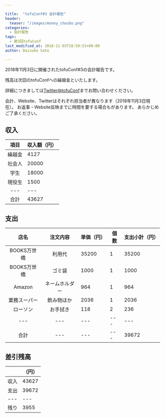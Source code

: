 ```yaml
---

title:  "tofuConf#3 会計報告"
header:
  teaser: "/images/money_choubo.png"
categories:
  - 会計報告
tags:
  - 第3回tofuConf
last_modified_at: 2018-11-03T18:50:53+09:00
author: Daisuke Sato

---
```


<!-- 2018年11月3日に開催された[tofuConf#3](/2018-11-03/we-held-the-3rd-tofuconf.html)の会計報告です。-->
2018年11月3日に開催されたtofuConf#3の会計報告です。

残高は次回のtofuConfへの繰越金といたします。

詳細につきましては[Twitter@tofuConf](https://twitter.com/tofuconf)までお問い合わせください。

会計、Website、Twitterはそれぞれ担当者が異なります（2018年11月3日現在）。
お返事・Website反映までに時間を要する場合もがあります。
あらかじめご了承ください。

## 収入

| 項目 | 収入額（円） |
|:---:|---|
| 繰越金 | 4127 |
| 社会人 | 20000 |
| 学生 | 18000 |
| 現役生 | 1500 |
|---|---|
| 合計 | 43627 |


## 支出

| 店名 | 注文内容 | 単価（円） | 個数 | 支出小計（円） |
|:---:|:---:|---|---|---|
| BOOKS万世橋 | 利用代 | 35200 | 1 | 35200 |
| BOOKS万世橋 | ゴミ袋 | 1000 | 1 | 1000 |
| Amazon | ネームホルダー | 964 | 1 | 964 |
| 業務スーパー | 飲み物ほか | 2036 | 1 | 2036 |
| ローソン | お手拭き | 118 | 2 | 236 |
|---|---|---|---|---|
| 合計 |---|---|---| 39672 |


## 差引残高

|  |（円） |
|---|---|
| 収入 | 43627 |
| 支出 | 39672 |
|---|---|
| 残り | 3955 |
